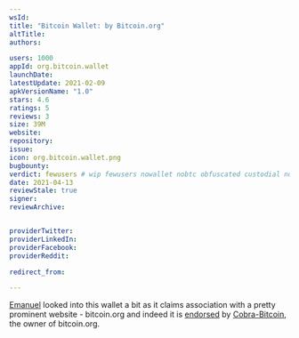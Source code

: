 ```yaml
---
wsId: 
title: "Bitcoin Wallet: by Bitcoin.org"
altTitle: 
authors:

users: 1000
appId: org.bitcoin.wallet
launchDate: 
latestUpdate: 2021-02-09
apkVersionName: "1.0"
stars: 4.6
ratings: 5
reviews: 3
size: 39M
website: 
repository: 
issue: 
icon: org.bitcoin.wallet.png
bugbounty: 
verdict: fewusers # wip fewusers nowallet nobtc obfuscated custodial nosource nonverifiable reproducible bounty defunct
date: 2021-04-13
reviewStale: true
signer: 
reviewArchive:


providerTwitter: 
providerLinkedIn: 
providerFacebook: 
providerReddit: 

redirect_from:

---
```



[Emanuel](/authors/emanuel) looked into this wallet a bit as it claims
association with a pretty prominent website - bitcoin.org and indeed it is
[endorsed](https://github.com/bitcoin-dot-org/BitcoinWalletMobile/issues/4) by
[Cobra-Bitcoin](https://github.com/Cobra-Bitcoin), the owner of bitcoin.org.
